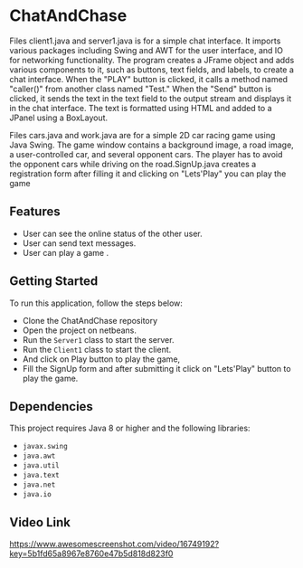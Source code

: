 # ChatAndChase


 Files client1.java and server1.java is for a simple chat interface. It imports various packages including Swing and AWT for the user interface, and IO for 
networking functionality.
The program creates a JFrame object and adds various components to it, such as buttons, text fields, and labels, to create a chat interface. When the "PLAY" button is clicked, 
it calls a method named "caller()" from another class named "Test." When the "Send" button is clicked, it sends the text in the text field to the output stream and displays 
it in the chat interface. The text is formatted using HTML and added to a JPanel using a BoxLayout.

 Files cars.java and work.java are for a simple 2D car racing game using Java Swing. The game window contains a background image, a road image, a user-controlled car,
 and several opponent cars. The player has to avoid the opponent cars while driving on the road.SignUp.java creates a registration form after filling it and clicking on
 "Lets'Play" you can play the game
 
## Features

- User can see the online status of the other user.
- User can send text messages.
- User can play a game .

## Getting Started

To run this application, follow the steps below:

- Clone the ChatAndChase repository
- Open the project on netbeans.
- Run the `Server1` class to start the server.
- Run the `Client1` class to start the client.
- And click on Play button to play the game,
- Fill the SignUp form and after submitting it click on "Lets'Play" button to play the game.

## Dependencies

This project requires Java 8 or higher and the following libraries:

- `javax.swing`
- `java.awt`
- `java.util`
- `java.text`
- `java.net`
- `java.io`

## Video Link

https://www.awesomescreenshot.com/video/16749192?key=5b1fd65a8967e8760e47b5d818d823f0
